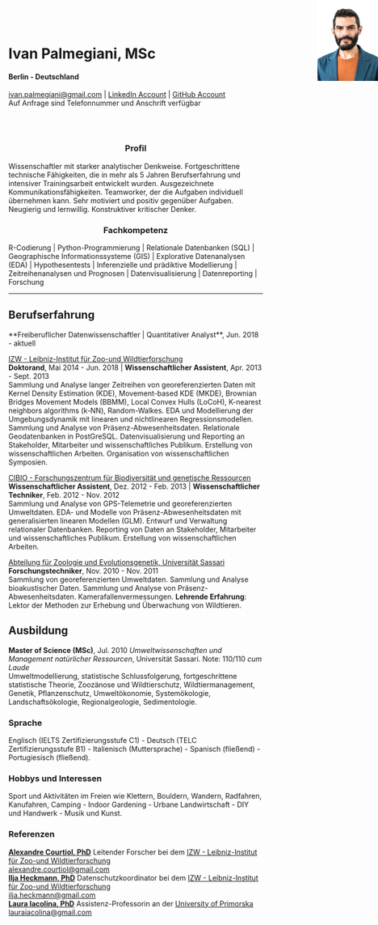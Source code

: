 <style type="text/css">
#topright {
    position: absolute;
    right: 0;
    top: 0;
    display: block;
    height: 160px;
    width: 120px;
    }
</style>

<img id="topright" src="Pic_CV.jpg" alt="My_Pic" style="float: right;" width=120 height=160/>
<h1> Ivan Palmegiani, MSc </h1>

#### Berlin - Deutschland
<ivan.palmegiani@gmail.com> | [LinkedIn Account][2d6409ca]  |  [GitHub Account][e3281462]  
Auf Anfrage sind Telefonnummer und Anschrift verfügbar

  [2d6409ca]: https://www.linkedin.com/in/ivan-palmegiani-13a4a15b/ "My_LinkedIn"
  [e3281462]: https://github.com/IvanPalm "My_GitHub"
<br/><br/>
<center><h3> Profil </h3></center>
Wissenschaftler mit starker analytischer Denkweise. Fortgeschrittene technische Fähigkeiten, die in mehr als 5 Jahren Berufserfahrung und intensiver Trainingsarbeit entwickelt wurden. Ausgezeichnete Kommunikationsfähigkeiten. Teamworker, der die Aufgaben individuell übernehmen kann. Sehr motiviert und positiv gegenüber Aufgaben. Neugierig und lernwillig. Konstruktiver kritischer Denker.

<center><h3> Fachkompetenz </h3></center>
R-Codierung | Python-Programmierung | Relationale Datenbanken (SQL) | Geographische Informationssysteme (GIS) | Explorative Datenanalysen (EDA) | Hypothesentests | Inferenzielle und prädiktive Modellierung | Zeitreihenanalysen und Prognosen | Datenvisualisierung | Datenreporting | Forschung

---
<h2> Berufserfahrung </h2>  
**Freiberuflicher Datenwissenschaftler | Quantitativer Analyst**, Jun. 2018 - aktuell  

[IZW - Leibniz-Institut für Zoo-und Wildtierforschung][bb58fb82]  
**Doktorand**, Mai 2014 - Jun. 2018 | **Wissenschaftlicher Assistent**, Apr. 2013 - Sept. 2013  
Sammlung und Analyse langer Zeitreihen von georeferenzierten Daten mit Kernel Density Estimation (KDE), Movement-based KDE (MKDE), Brownian Bridges Movement Models (BBMM), Local Convex Hulls (LoCoH), K-nearest neighbors algorithms (k-NN), Random-Walkes. EDA und Modellierung der Umgebungsdynamik mit linearen und nichtlinearen Regressionsmodellen. Sammlung und Analyse von Präsenz-Abwesenheitsdaten. Relationale Geodatenbanken in PostGreSQL. Datenvisualisierung und Reporting an Stakeholder, Mitarbeiter und wissenschaftliches Publikum. Erstellung von wissenschaftlichen Arbeiten. Organisation von wissenschaftlichen Symposien.  

[CIBIO - Forschungszentrum für Biodiversität und genetische Ressourcen][87111420]  
**Wissenschaftlicher Assistent**, Dez. 2012 - Feb. 2013 | **Wissenschaftlicher Techniker**, Feb. 2012 - Nov. 2012    
Sammlung und Analyse von GPS-Telemetrie und georeferenzierten Umweltdaten. EDA- und Modelle von Präsenz-Abwesenheitsdaten mit generalisierten linearen Modellen (GLM). Entwurf und Verwaltung relationaler Datenbanken. Reporting von Daten an Stakeholder, Mitarbeiter und wissenschaftliches Publikum. Erstellung von wissenschaftlichen Arbeiten.   

<div style="page-break-after: always;"></div>

[Abteilung für Zoologie und Evolutionsgenetik, Universität Sassari][09879b80]    
**Forschungstechniker**, Nov. 2010 - Nov. 2011  
Sammlung von georeferenzierten Umweltdaten. Sammlung und Analyse bioakustischer Daten. Sammlung und Analyse von Präsenz-Abwesenheitsdaten. Kamerafallenvermessungen. __Lehrende Erfahrung__: Lektor der Methoden zur Erhebung und Überwachung von Wildtieren.  

  [bb58fb82]: http://www.izw-berlin.de/willkommen.html "IZW"
  [87111420]: https://cibio.up.pt/ "CIBIO"
  [09879b80]: https://en.uniss.it/ugov/person/2348 "UniSS"


<h2> Ausbildung </h2>

**Master of Science (MSc)**, Jul. 2010
*Umweltwissenschaften und Management natürlicher Ressourcen*, Universität Sassari. Note: 110/110 *cum Laude*  
Umweltmodellierung, statistische Schlussfolgerung, fortgeschrittene statistische Theorie, Zoozänose und Wildtierschutz, Wildtiermanagement, Genetik, Pflanzenschutz, Umweltökonomie, Systemökologie, Landschaftsökologie, Regionalgeologie, Sedimentologie.

<h3> Sprache </h3>
Englisch (IELTS Zertifizierungsstufe C1) - Deutsch (TELC Zertifizierungsstufe B1) - Italienisch (Muttersprache) - Spanisch (fließend) - Portugiesisch (fließend).

<h3> Hobbys und Interessen </h3>
Sport und Aktivitäten im Freien wie Klettern, Bouldern, Wandern, Radfahren, Kanufahren, Camping - Indoor Gardening - Urbane Landwirtschaft - DIY und Handwerk - Musik und Kunst.

<h3> Referenzen </h3>

[**Alexandre Courtiol, PhD**][5e81c0d6] Leitender Forscher bei dem [IZW - Leibniz-Institut für Zoo-und Wildtierforschung][bb58fb82]  
<alexandre.courtiol@gmail.com>   
[**Ilja Heckmann, PhD**][d56ee8a1] Datenschutzkoordinator bei dem [IZW - Leibniz-Institut für Zoo-und Wildtierforschung][bb58fb82]  
<ilja.heckmann@gmail.com>  
[**Laura Iacolina, PhD**][01142937] Assistenz-Professorin an der [University of Primorska][58569d71]  
<lauraiacolina@gmail.com>

[5e81c0d6]: https://www.linkedin.com/in/alexandre-courtiol-538b5a185/?originalSubdomain=de "AlexCourtiol"
[01142937]: https://www.linkedin.com/in/laura-iacolina-7710a525/ "LaurinaIacolina"
[58569d71]: https://www.famnit.upr.si/en/ "UniPrimorska"
[d56ee8a1]: http://www.izw-berlin.de/heckmann-ilja.html "IljaHeckmann"
